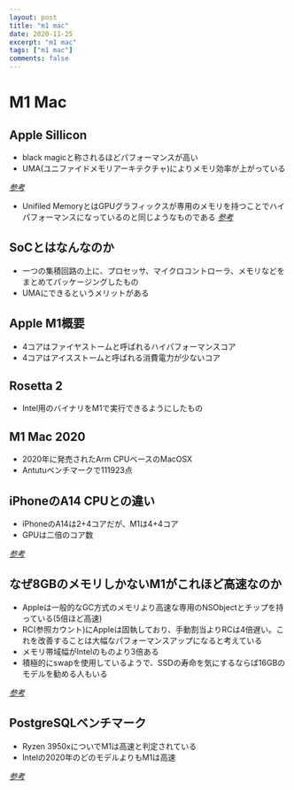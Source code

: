 ```yaml
---
layout: post
title: "m1 mac"
date: 2020-11-25 
excerpt: "m1 mac"
tags: ["m1 mac"]
comments: false
---
```



# M1 Mac

## Apple Sillicon
 - black magicと称されるほどパフォーマンスが高い
 - UMA(ユニファイドメモリアーキテクチャ)によりメモリ効率が上がっている

[*参考*](https://www.singhkays.com/blog/apple-silicon-m1-black-magic/#is-8-gb-ram-on-x86-intelamd-the-same-as-8-gb-on-apple-silicon-m1)

 - Unifiled MemoryとはGPUグラフィックスが専用のメモリを持つことでハイパフォーマンスになっているのと同じようなものである
[*参考*](https://eclecticlight.co/2020/11/11/how-unified-memory-blows-the-socs-off-the-m1-macs/)

## SoCとはなんなのか
 - 一つの集積回路の上に、プロセッサ、マイクロコントローラ、メモリなどをまとめてパッケージングしたもの
 - UMAにできるというメリットがある

## Apple M1概要
 - 4コアはファイヤストームと呼ばれるハイパフォーマンスコア
 - 4コアはアイスストームと呼ばれる消費電力が少ないコア

## Rosetta 2
 - Intel用のバイナリをM1で実行できるようにしたもの

## M1 Mac 2020
 - 2020年に発売されたArm CPUベースのMacOSX
 - Antutuベンチマークで111923点

## iPhoneのA14 CPUとの違い
 - iPhoneのA14は2+4コアだが、M1は4+4コア
 - GPUは二倍のコア数

[*参考*](https://www.reddit.com/r/apple/comments/k0ph8f/macbook_air_gets_over_1_million_points_in_antutu/)

## なぜ8GBのメモリしかないM1がこれほど高速なのか
 - Appleは一般的なGC方式のメモリより高速な専用のNSObjectとチップを持っている(5倍ほど高速)
 - RC(参照カウント)にAppleは固執しており、手動割当よりRCは4倍遅い。これを改善することは大幅なパフォーマンスアップになると考えている
 - メモリ帯域幅がIntelのものより3倍ある
 - 積極的にswapを使用しているようで、SSDの寿命を気にするならば16GBのモデルを勧める人もいる

[*参考*](https://www.singhkays.com/blog/apple-silicon-m1-black-magic/#is-8-gb-ram-on-x86-intelamd-the-same-as-8-gb-on-apple-silicon-m1)

## PostgreSQLベンチマーク
 - Ryzen 3950xについでM1は高速と判定されている
 - Intelの2020年のどのモデルよりもM1は高速

[*参考*](https://info.crunchydata.com/blog/postgresql-benchmarks-apple-arm-m1-macbook-pro-2020)
